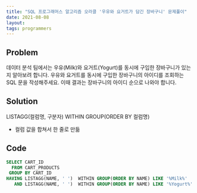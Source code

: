 ```yaml
---
title: "SQL 프로그래머스 알고리즘 오라클 '우유와 요거트가 담긴 장바구니' 문제풀이"
date: 2021-08-08
layout:
tags: programmers
---
```



## Problem
데이터 분석 팀에서는 우유(Milk)와 요거트(Yogurt)를 동시에 구입한 장바구니가 있는지 알아보려 합니다. 우유와 요거트를 동시에 구입한 장바구니의 아이디를 조회하는 SQL 문을 작성해주세요.
이때 결과는 장바구니의 아이디 순으로 나와야 합니다.

## Solution
LISTAGG(컬럼명, 구분자) WITHIN GROUP(ORDER BY 컬럼명)
- 컬럼 값을 합쳐서 한 줄로 만듦

## Code
```sql
SELECT CART_ID
  FROM CART_PRODUCTS
 GROUP BY CART_ID
HAVING LISTAGG(NAME, ' ')  WITHIN GROUP(ORDER BY NAME) LIKE '%Milk%'
   AND LISTAGG(NAME, ' ')  WITHIN GROUP(ORDER BY NAME) LIKE '%Yogurt%'
```

